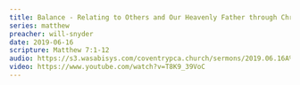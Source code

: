```yaml
---
title: Balance - Relating to Others and Our Heavenly Father through Christ
series: matthew
preacher: will-snyder
date: 2019-06-16
scripture: Matthew 7:1-12
audio: https://s3.wasabisys.com/coventrypca.church/sermons/2019.06.16A%20Balance%20-%20Relating%20to%20Others%20and%20Our%20Heavenly%20Father%20through%20Christ%20-%20Will%20Snyder.mp3
video: https://www.youtube.com/watch?v=T8K9_39VoC
---
```

